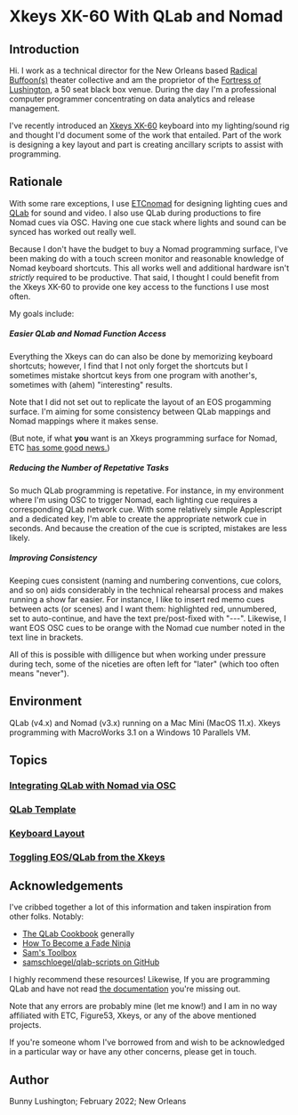 # Xkeys XK-60 With QLab and Nomad

## Introduction

Hi.  I work as a technical director for the New Orleans based [Radical
Buffoon(s)](https://radicalbuffoons.com) theater collective and am the
proprietor of the [Fortress of Lushington,](http://fortressnola.com) a
50 seat black box venue.  During the day I'm a professional computer
programmer concentrating on data analytics and release management.

I've recently introduced an [Xkeys XK-60](https://xkeys.com/xk60.html)
keyboard into my lighting/sound rig and thought I'd document some of
the work that entailed.  Part of the work is designing a key layout
and part is creating ancillary scripts to assist with programming.

## Rationale

With some rare exceptions, I use
[ETCnomad](https://www.etcconnect.com/Products/Consoles/Eos-Family/ETCnomad-ETCnomad-Puck/Overview.aspx)
for designing lighting cues and [QLab](qlab.app) for sound and video.
I also use QLab during productions to fire Nomad cues via OSC.  Having
one cue stack where lights and sound can be synced has worked out
really well.

Because I don't have the budget to buy a Nomad programming surface,
I've been making do with a touch screen monitor and reasonable
knowledge of Nomad keyboard shortcuts.  This all works well and
additional hardware isn't _strictly_ required to be productive.  That
said, I thought I could benefit from the Xkeys XK-60 to provide one
key access to the functions I use most often.

My goals include:

##### Easier QLab and Nomad Function Access

Everything the Xkeys can do can also be done by memorizing keyboard
shortcuts; however, I find that I not only forget the shortcuts but I
sometimes mistake shortcut keys from one program with another's,
sometimes with (ahem) "interesting" results.

Note that I did not set out to replicate the layout of an EOS
progamming surface. I'm aiming for some consistency between QLab
mappings and Nomad mappings where it makes sense.

(But note, if what **you** want is an Xkeys programming surface for
Nomad, ETC [has some good
news.](https://support.etcconnect.com/ETC/Consoles/Eos_Family/Software_and_Programming/X_Keys_and_Eos_Family_Consoles))

##### Reducing the Number of Repetative Tasks

So much QLab programming is repetative.  For instance, in my
environment where I'm using OSC to trigger Nomad, each lighting cue
requires a corresponding QLab network cue.  With some relatively
simple Applescript and a dedicated key, I'm able to create the
appropriate network cue in seconds.  And because the creation of the
cue is scripted, mistakes are less likely.

##### Improving Consistency

Keeping cues consistent (naming and numbering conventions, cue colors,
and so on) aids considerably in the technical rehearsal process and
makes running a show far easier.  For instance, I like to insert red
memo cues between acts (or scenes) and I want them: highlighted red,
unnumbered, set to auto-continue, and have the text pre/post-fixed
with "---".  Likewise, I want EOS OSC cues to be orange with the Nomad
cue number noted in the text line in brackets.

All of this is possible with dilligence but when working under
pressure during tech, some of the niceties are often left for "later"
(which too often means "never").

## Environment

QLab (v4.x) and Nomad (v3.x) running on a Mac Mini (MacOS 11.x).
Xkeys programming with MacroWorks 3.1 on a Windows 10 Parallels VM.

## Topics

### [Integrating QLab with Nomad via OSC](nomad-via-osc.md)

### [QLab Template](qlab-template.md)

### [Keyboard Layout](keyboard-layout.md)

### [Toggling EOS/QLab from the Xkeys](toggling.md)

## Acknowledgements

I've cribbed together a lot of this information and taken inspiration
from other folks.  Notably:

  * [The QLab Cookbook](https://qlab.app/cookbook) generally
  * [How To Become a Fade Ninja](https://qlab.app/cookbook/how-to-become-a-fade-ninja)
  * [Sam's Toolbox](https://qlab.app/tutorials/sams-toolbox)
  * [samschloegel/qlab-scripts on GitHub](https://github.com/samschloegel/qlab-scripts)

I highly recommend these resources!  Likewise, If you are programming
QLab and have not read [the documentation](https://qlab.app/docs/v4/)
you're missing out.

Note that any errors are probably mine (let me know!) and I am in no
way affiliated with ETC, Figure53, Xkeys, or any of the above
mentioned projects.

If you're someone whom I've borrowed from and wish to be acknowledged
in a particular way or have any other concerns, please get in touch.

## Author

Bunny Lushington; February 2022; New Orleans
